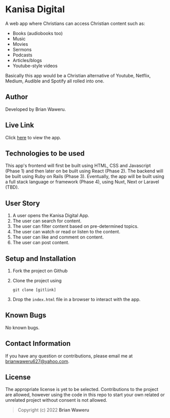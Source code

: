 # Kanisa Digital
A web app where Christians can access Christian content such as:
- Books (audiobooks too)
- Music
- Movies
- Sermons
- Podcasts
- Articles/blogs
- Youtube-style videos

Basically this app would be a Christian alternative of Youtube, Netflix, Medium, Audible and Spotify all rolled into one.

## Author
Developed by Brian Waweru.

## Live Link
Click [here](https://dexterbrian.github.io/Kanisa-Digital/) to view the app.

## Technologies to be used
This app's frontend will first be built using HTML, CSS and Javascript (Phase 1) and then later on be built using React (Phase 2). The backend will be built using Ruby on Rails (Phase 3). Eventually, the app will be built using a full stack language or framework (Phase 4), using Nuxt, Next or Laravel (TBD).

## User Story
1. A user opens the Kanisa Digital App.
2. The user can search for content.
3. The user can filter content based on pre-determined topics.
4. The user can watch or read or listen to the content.
5. The user can like and comment on content.
6. The user can post content.

## Setup and Installation
1. Fork the project on Github
2. Clone the project using
   
   ```git clone [gitlink]```
3. Drop the ```index.html``` file in a browser to interact with the app.

## Known Bugs
No known bugs.

## Contact Information
If you have any question or contributions, please email me at [brianwaweru627@yahoo.com](mailto:brianwaweru627@yahoo.com).

## License
The appropriate license is yet to be selected. Contributions to the project are allowed, however using the code in this repo to start your own related or unrelated project without consent is not allowed.

>Copyright (c) 2022 **Brian Waweru**

